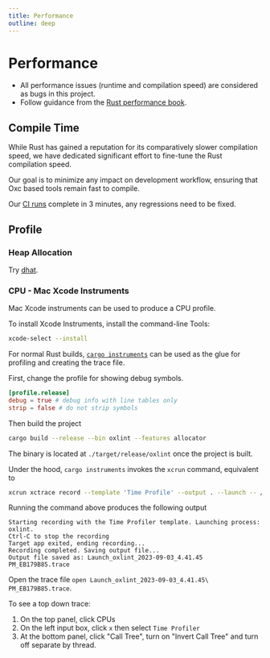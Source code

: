 ```yaml
---
title: Performance
outline: deep
---
```


# Performance

- All performance issues (runtime and compilation speed) are considered as bugs in this project.
- Follow guidance from the [Rust performance book](https://nnethercote.github.io/perf-book/introduction.html).

## Compile Time

While Rust has gained a reputation for its comparatively slower compilation speed,
we have dedicated significant effort to fine-tune the Rust compilation speed.

Our goal is to minimize any impact on development workflow,
ensuring that Oxc based tools remain fast to compile.

Our [CI runs](https://github.com/oxc-project/oxc/actions/workflows/ci.yml?query=branch%3Amain) complete in 3 minutes,
any regressions need to be fixed.

## Profile

### Heap Allocation

Try [dhat](https://docs.rs/dhat/latest/dhat).

### CPU - Mac Xcode Instruments

Mac Xcode instruments can be used to produce a CPU profile.

To install Xcode Instruments, install the command-line Tools:

```bash
xcode-select --install
```

For normal Rust builds, [`cargo instruments`](https://github.com/cmyr/cargo-instruments) can be used as the glue
for profiling and creating the trace file.

First, change the profile for showing debug symbols.

```toml
[profile.release]
debug = true # debug info with line tables only
strip = false # do not strip symbols
```

Then build the project

```bash
cargo build --release --bin oxlint --features allocator
```

The binary is located at `./target/release/oxlint` once the project is built.

Under the hood, `cargo instruments` invokes the `xcrun` command, equivalent to

```bash
xcrun xctrace record --template 'Time Profile' --output . --launch -- /path/to/oxc/target/release/oxlint --quiet
```

Running the command above produces the following output

```
Starting recording with the Time Profiler template. Launching process: oxlint.
Ctrl-C to stop the recording
Target app exited, ending recording...
Recording completed. Saving output file...
Output file saved as: Launch_oxlint_2023-09-03_4.41.45 PM_EB179B85.trace
```

Open the trace file `open Launch_oxlint_2023-09-03_4.41.45\ PM_EB179B85.trace`.

To see a top down trace:

1. On the top panel, click CPUs
2. On the left input box, click `x` then select `Time Profiler`
3. At the bottom panel, click "Call Tree", turn on "Invert Call Tree" and turn off separate by thread.

